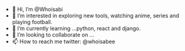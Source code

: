 - 👋 Hi, I’m @Whoisabi
- 👀 I’m interested in exploring new tools, watching anime, series and playing football.
- 🌱 I’m currently learning ...python, react and django.
- 💞️ I’m looking to collaborate on ...
- 📫 How to reach me twitter: @whoisabee

<!---
Whoisabi/Whoisabi is a ✨ special ✨ repository because its `README.md` (this file) appears on your GitHub profile.
You can click the Preview link to take a look at your changes.
--->
